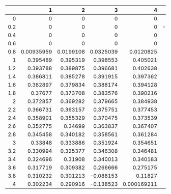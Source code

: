 |      |          1 |          2 |           3 |            4 |            5 |          6 |
|-----:|-----------:|-----------:|------------:|-------------:|-------------:|-----------:|
| 0    | 0          | 0          |  0          |  0           |  0.00187043  | 0          |
| 0.2  | 0          | 0          |  0          |  0           | -0.000170039 | 0          |
| 0.4  | 0          | 0          |  0          |  0           |  0           | 0          |
| 0.6  | 0          | 0          |  0          |  0           |  0.000170039 | 0          |
| 0.8  | 0.00935959 | 0.0199108  |  0.0325039  |  0.0120825   |  0.00765953  | 0.00901934 |
| 1    | 0.395489   | 0.395319   |  0.398553   |  0.405021    |  0.399915    | 0.398553   |
| 1.2  | 0.393788   | 0.389875   |  0.396681   |  0.402638    |  0.398213    | 0.397362   |
| 1.4  | 0.386811   | 0.385278   |  0.391915   |  0.397362    |  0.394469    | 0.394298   |
| 1.6  | 0.382897   | 0.379834   |  0.388174   |  0.394128    |  0.391235    | 0.390554   |
| 1.8  | 0.37677    | 0.373708   |  0.383576   |  0.390216    |  0.38647     | 0.385959   |
| 2    | 0.372857   | 0.369282   |  0.379665   |  0.384938    |  0.382727    | 0.380005   |
| 2.2  | 0.366731   | 0.363157   |  0.375751   |  0.377453    |  0.378303    | 0.376769   |
| 2.4  | 0.358901   | 0.355329   |  0.370475   |  0.373539    |  0.373539    | 0.371325   |
| 2.6  | 0.352775   | 0.34699    |  0.363837   |  0.367407    |  0.367582    | 0.366901   |
| 2.8  | 0.345458   | 0.340182   |  0.358561   |  0.361284    |  0.361625    | 0.360944   |
| 3    | 0.33848    | 0.333886   |  0.351924   |  0.354651    |  0.355498    | 0.353967   |
| 3.2  | 0.330994   | 0.325377   |  0.346308   |  0.346481    |  0.34937     | 0.34937    |
| 3.4  | 0.324696   | 0.31908    |  0.340013   |  0.340183    |  0.344776    | 0.344776   |
| 3.6  | 0.317719   | 0.309382   |  0.266666   |  0.275175    |  0.30921     | 0.337631   |
| 3.8  | 0.310232   | 0.301213   | -0.088153   |  0.11827     |  0.138693    | 0.26054    |
| 4    | 0.302234   | 0.290916   | -0.138523   |  0.000169211 |  0.0231418   | 0.103126   |
